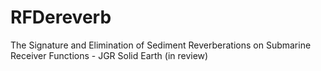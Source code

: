 # RFDereverb
The Signature and Elimination of Sediment Reverberations on Submarine Receiver Functions - JGR Solid Earth (in review)
